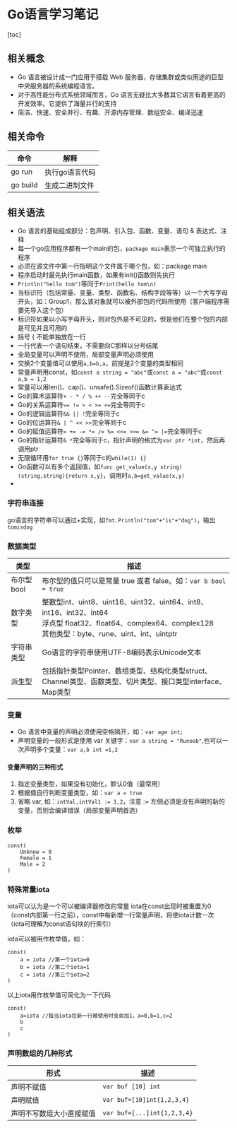 # Go语言学习笔记
[toc]

## 相关概念

* Go 语言被设计成一门应用于搭载 Web 服务器，存储集群或类似用途的巨型中央服务器的系统编程语言。
* 对于高性能分布式系统领域而言，Go 语言无疑比大多数其它语言有着更高的开发效率。它提供了海量并行的支持
* 简洁、快速、安全并行、有趣、开源内存管理、数组安全、编译迅速

## 相关命令
| 命令 | 解释 |
| --- | --- |
| go run | 执行go语言代码 |
| go build | 生成二进制文件 |

## 相关语法

* Go 语言的基础组成部分：包声明、引入包、函数、变量、语句 & 表达式、注释
* 每一个go应用程序都有一个main的包，`package main`表示一个可独立执行的程序
* 必须在源文件中第一行指明这个文件属于哪个包，如：package main
* 程序启动时最先执行main函数，如果有init()函数则先执行
* `Println("hello tom")`等同于`Print(hello tom\n)`
* 当标识符（包括常量、变量、类型、函数名、结构字段等等）以一个大写字母开头，如：Group1，那么该对象就可以被外部包的代码所使用（客户端程序需要先导入这个包）
* 标识符如果以小写字母开头，则对包外是不可见的，但是他们在整个包的内部是可见并且可用的
* 括号 { 不能单独放在一行
* 一行代表一个语句结束，不需要向C那样以分号结尾
* 全局变量可以声明不使用，局部变量声明必须使用
* 交换2个变量值可以使用`a,b=b,a`，前提是2个变量的类型相同
* 常量声明用const，如`const a string = "abc"`或`const a = "abc"`或`const a,b = 1,2`
* 常量可以用len()、cap()、unsafe().Sizeof()函数计算表达式
* Go的算术运算符`+ - * / % ++ --`完全等同于c
* Go的关系运算符`== != > < >= <=`完全等同于c
* Go的逻辑运算符`&& || !`完全等同于c
* Go的位运算符`& | ^ << >>`完全等同于c
* Go的赋值运算符`= += -= *= /= %= <<= >>= &= ^= |=`完全等同于c
* Go的指针运算符`& *`完全等同于c，指针声明的格式为`var ptr *int`，然后再调用ptr
* 无限循环用`for true {}`等同于c的`while(1) {}`
* Go函数可以有多个返回值，如`func get_value(x,y string) (string,string){return x,y}`，调用时`a,b=get_value(x,y)`
* 


### 字符串连接
go语言的字符串可以通过+实现，如`fmt.Println("tom"+"is"+"dog")`，输出`tomisdog`

### 数据类型
| 类型 | 描述 |
| --- | --- |
| 布尔型 bool | 布尔型的值只可以是常量 true 或者 false。如：`var b bool = true` |
| 数字类型 | 整数型int、uint8、uint16、uint32、uint64、int8、int16、int32、int64 <br>浮点型 float32、float64、complex64、complex128<br>其他类型：byte、rune、uint、int、uintptr|
| 字符串类型 | Go语言的字符串使用UTF-8编码表示Unicode文本 |
| 派生型 | 包括指针类型Pointer、数组类型、结构化类型struct、Channel类型、函数类型、切片类型、接口类型interface、Map类型 |

### 变量
* Go 语言中变量的声明必须使用空格隔开，如：`var age int;`
* 声明变量的一般形式是使用 var 关键字：`var a string = "Runoob"`,也可以一次声明多个变量：`var a,b int =1,2`
#### 变量声明的三种形式
1. 指定变量类型，如果没有初始化，默认0值（最常用）
2. 根据值自行判断变量类型，如：`var a = true`
3. 省略 var, 如：`intVal,intVal1 := 1,2`，注意 := 左侧必须是没有声明的新的变量，否则会编译错误（局部变量声明首选）

### 枚举
```
const(
    Unknow = 0
    Female = 1
    Male = 2
)
```

### 特殊常量iota
iota可以认为是一个可以被编译器修改的常量
iota在const出现时被重置为0（const内部第一行之前），const中每新增一行常量声明，将使iota计数一次（iota可理解为const语句块的行索引）

iota可以被用作枚举值，如：
```
const(
    a = iota //第一个iota=0
    b = iota //第二个iota=1
    c = iota //第三个iota=2
)
```
以上iota用作枚举值可简化为一下代码
```
const(
    a=iota //每当iota在新一行被使用时会自加1，a=0,b=1,c=2
    b
    c
)
```

### 声明数组的几种形式
| 形式 | 描述 |
| --- | --- |
| 声明不赋值 | `var buf [10] int` |
| 声明赋值 | `var buf=[10]int{1,2,3,4}` |
| 声明不写数组大小直接赋值 |`var buf=[...]int{1,2,3,4}`|